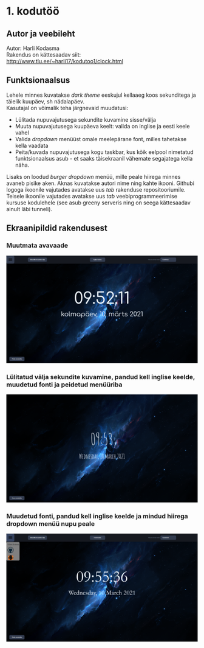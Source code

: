# 1. kodutöö

## Autor ja veebileht

Autor: Harli Kodasma  
Rakendus on kättesaadav siit: http://www.tlu.ee/~harli17/kodutoo1/clock.html

## Funktsionaalsus

Lehele minnes kuvatakse _dark theme_ eeskujul kellaaeg koos sekunditega ja täielik kuupäev, sh nädalapäev.  
Kasutajal on võimalik teha järgnevaid muudatusi:
* Lülitada nupuvajutusega sekundite kuvamine sisse/välja
* Muuta nupuvajutusega kuupäeva keelt: valida on inglise ja eesti keele vahel
* Valida _dropdown_ menüüst omale meelepärane font, milles tahetakse kella vaadata
* Peita/kuvada nupuvajutusega kogu taskbar, kus kõik eelpool nimetatud funktsionaalsus asub - et saaks täisekraanil vähemate segajatega kella näha.  

Lisaks on loodud _burger dropdown_ menüü, mille peale hiirega minnes avaneb pisike aken. Aknas kuvatakse autori nime ning kahte ikooni. Githubi logoga ikoonile vajutades avatakse uus _tab_ rakenduse repositooriumile. Teisele ikoonile vajutades avatakse uus _tab_ veebiprogrammeerimise kursuse kodulehele (see asub greeny serveris ning on seega kättesaadav ainult läbi tunneli).

## Ekraanipildid rakendusest

### Muutmata avavaade

![Esimene screenshot](screenshots/screen1.png)

### Lülitatud välja sekundite kuvamine, pandud kell inglise keelde, muudetud fonti ja peidetud menüüriba

![Teine screenshot](screenshots/screen2.png)

### Muudetud fonti, pandud kell inglise keelde ja mindud hiirega dropdown menüü nupu peale

![Kolmas screenshot](screenshots/screen3.png)